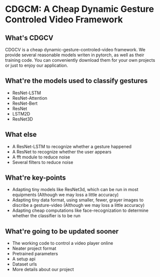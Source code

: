 # CDGCM: A Cheap Dynamic Gesture Controled Video Framework

## What's CDGCV
  CDGCV is a cheap dynamic-gesture-controled-video framework. We provide several reasonable models writen in pytorch, as well as their training code. You can conveniently download them for your own projects or just to enjoy our application.

## What're the models used to classify gestures
* ResNet-LSTM
* ResNet-Attention
* ResNet-Bert
* ResNet
* LSTM2D
* ResNet3D

## What else
* A ResNet-LSTM to recognize whether a gesture happened
* A ResNet to recognize whether the user appears
* A fft module to reduce noise
* Several filters to reduce noise

## What're key-points
* Adapting tiny models like ResNet3d, which can be run in most equipments (Although we may loss a little accuracy)
* Adapting tiny data format, using smaller, fewer, grayer images to discribe a gesture-video (Although we may loss a little accuracy)
* Adapting cheap computations like face-recognization to determine whether the classifier is to be run

## What're going to be updated sooner
* The working code to control a video player online
* Neater project format
* Pretrained parameters
* A setup api
* Dataset urls
* More details about our project

